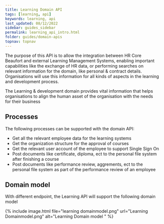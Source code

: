 ```yaml
---
title: Learning Domain API
tags: [learning, api]
keywords: learning, api
last_updated: 08/12/2022
sidebar: guides_sidebar
permalink: learning_api_intro.html
folder: guides/domain-apis
topnav: topnav
---
```


The purpose of this API is to allow the integration between HR Core Beaufort and external Learning Management Systems, enabling important capabilities like the exchange of HR data, or performing searches on relevant information for the domain, like personal & contract details. Organisations will use this information for all kinds of aspects in the learning and development process.  

The Learning & development domain provides vital information that helps organisations to align the human asset of the organisation with the needs for their business

## Processes
The following processes can be supported with the domain API:
- Get all the relevant employee data for the learning systems
- Get the organization structure for the approval of courses
- Get the relevant user account of the employee to support Single Sign On
- Post documents like certificate, diploma, ect to the personal file system after finishing a course
- Post documents like performance review, aggrements, ect to the personal file system as part of the performance review of an employee 

## Domain model
With different endpoint, the Learning  API will support the following domain model

{% include image.html file="learning domainmodel.png" url="Learning Domainmodel.png" alt="Learning Domain model " %}
